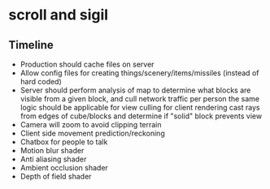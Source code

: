 # scroll and sigil

## Timeline

* Production should cache files on server
* Allow config files for creating things/scenery/items/missiles (instead of hard coded)
* Server should perform analysis of map to determine what blocks are visible from a given block, and cull network traffic per person
  the same logic should be applicable for view culling for client rendering
  cast rays from edges of cube/blocks and determine if "solid" block prevents view
* Camera will zoom to avoid clipping terrain
* Client side movement prediction/reckoning
* Chatbox for people to talk
* Motion blur shader
* Anti aliasing shader
* Ambient occlusion shader
* Depth of field shader
